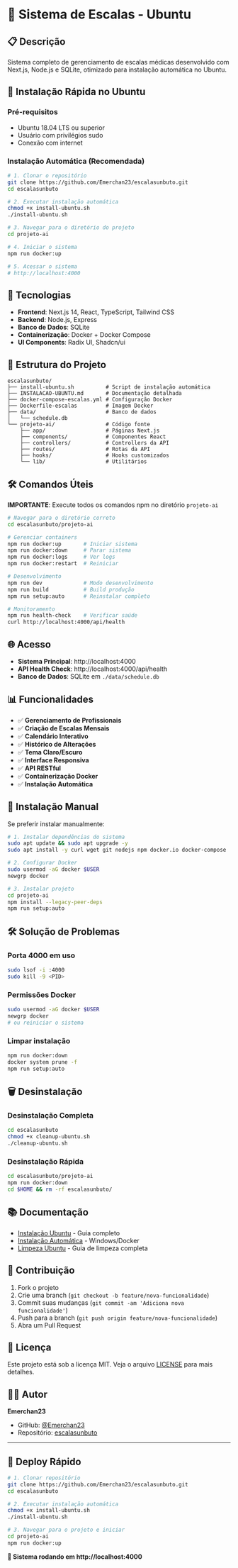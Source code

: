 # 🏥 Sistema de Escalas - Ubuntu

## 📋 Descrição

Sistema completo de gerenciamento de escalas médicas desenvolvido com Next.js, Node.js e SQLite, otimizado para instalação automática no Ubuntu.

## 🚀 Instalação Rápida no Ubuntu

### Pré-requisitos
- Ubuntu 18.04 LTS ou superior
- Usuário com privilégios sudo
- Conexão com internet

### Instalação Automática (Recomendada)

```bash
# 1. Clonar o repositório
git clone https://github.com/Emerchan23/escalasunbuto.git
cd escalasunbuto

# 2. Executar instalação automática
chmod +x install-ubuntu.sh
./install-ubuntu.sh

# 3. Navegar para o diretório do projeto
cd projeto-ai

# 4. Iniciar o sistema
npm run docker:up

# 5. Acessar o sistema
# http://localhost:4000
```

## 🐳 Tecnologias

- **Frontend**: Next.js 14, React, TypeScript, Tailwind CSS
- **Backend**: Node.js, Express
- **Banco de Dados**: SQLite
- **Containerização**: Docker + Docker Compose
- **UI Components**: Radix UI, Shadcn/ui

## 📁 Estrutura do Projeto

```
escalasunbuto/
├── install-ubuntu.sh          # Script de instalação automática
├── INSTALACAO-UBUNTU.md       # Documentação detalhada
├── docker-compose-escalas.yml # Configuração Docker
├── Dockerfile-escalas         # Imagem Docker
├── data/                      # Banco de dados
│   └── schedule.db
└── projeto-ai/                # Código fonte
    ├── app/                   # Páginas Next.js
    ├── components/            # Componentes React
    ├── controllers/           # Controllers da API
    ├── routes/                # Rotas da API
    ├── hooks/                 # Hooks customizados
    └── lib/                   # Utilitários
```

## 🛠️ Comandos Úteis

**IMPORTANTE**: Execute todos os comandos npm no diretório `projeto-ai`

```bash
# Navegar para o diretório correto
cd escalasunbuto/projeto-ai

# Gerenciar containers
npm run docker:up       # Iniciar sistema
npm run docker:down     # Parar sistema
npm run docker:logs     # Ver logs
npm run docker:restart  # Reiniciar

# Desenvolvimento
npm run dev             # Modo desenvolvimento
npm run build           # Build produção
npm run setup:auto      # Reinstalar completo

# Monitoramento
npm run health-check    # Verificar saúde
curl http://localhost:4000/api/health
```

## 🌐 Acesso

- **Sistema Principal**: http://localhost:4000
- **API Health Check**: http://localhost:4000/api/health
- **Banco de Dados**: SQLite em `./data/schedule.db`

## 📊 Funcionalidades

- ✅ **Gerenciamento de Profissionais**
- ✅ **Criação de Escalas Mensais**
- ✅ **Calendário Interativo**
- ✅ **Histórico de Alterações**
- ✅ **Tema Claro/Escuro**
- ✅ **Interface Responsiva**
- ✅ **API RESTful**
- ✅ **Containerização Docker**
- ✅ **Instalação Automática**

## 🔧 Instalação Manual

Se preferir instalar manualmente:

```bash
# 1. Instalar dependências do sistema
sudo apt update && sudo apt upgrade -y
sudo apt install -y curl wget git nodejs npm docker.io docker-compose

# 2. Configurar Docker
sudo usermod -aG docker $USER
newgrp docker

# 3. Instalar projeto
cd projeto-ai
npm install --legacy-peer-deps
npm run setup:auto
```

## 🛠️ Solução de Problemas

### Porta 4000 em uso
```bash
sudo lsof -i :4000
sudo kill -9 <PID>
```

### Permissões Docker
```bash
sudo usermod -aG docker $USER
newgrp docker
# ou reiniciar o sistema
```

### Limpar instalação
```bash
npm run docker:down
docker system prune -f
npm run setup:auto
```

## 🗑️ Desinstalação

### Desinstalação Completa
```bash
cd escalasunbuto
chmod +x cleanup-ubuntu.sh
./cleanup-ubuntu.sh
```

### Desinstalação Rápida
```bash
cd escalasunbuto/projeto-ai
npm run docker:down
cd $HOME && rm -rf escalasunbuto/
```

## 📚 Documentação

- [Instalação Ubuntu](INSTALACAO-UBUNTU.md) - Guia completo
- [Instalação Automática](INSTALACAO-AUTOMATICA.md) - Windows/Docker
- [Limpeza Ubuntu](LIMPEZA-UBUNTU.md) - Guia de limpeza completa

## 🤝 Contribuição

1. Fork o projeto
2. Crie uma branch (`git checkout -b feature/nova-funcionalidade`)
3. Commit suas mudanças (`git commit -am 'Adiciona nova funcionalidade'`)
4. Push para a branch (`git push origin feature/nova-funcionalidade`)
5. Abra um Pull Request

## 📄 Licença

Este projeto está sob a licença MIT. Veja o arquivo [LICENSE](LICENSE) para mais detalhes.

## 👨‍💻 Autor

**Emerchan23**
- GitHub: [@Emerchan23](https://github.com/Emerchan23)
- Repositório: [escalasunbuto](https://github.com/Emerchan23/escalasunbuto)

---

## 🚀 Deploy Rápido

```bash
# 1. Clonar repositório
git clone https://github.com/Emerchan23/escalasunbuto.git
cd escalasunbuto

# 2. Executar instalação automática
chmod +x install-ubuntu.sh
./install-ubuntu.sh

# 3. Navegar para o projeto e iniciar
cd projeto-ai
npm run docker:up
```

**🎉 Sistema rodando em http://localhost:4000**